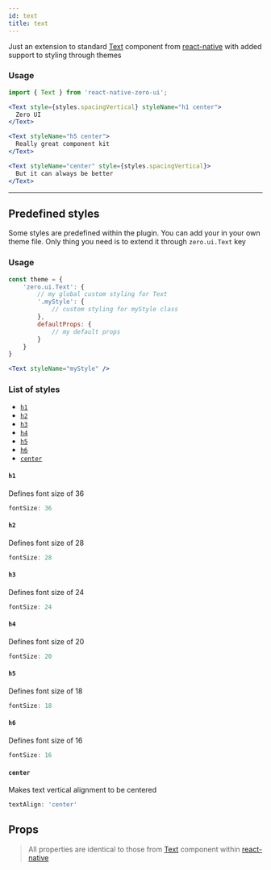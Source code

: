 ```yaml
---
id: text
title: text
---
```


Just an extension to standard [Text](https://facebook.github.io/react-native/docs/text.html) component from [react-native](https://facebook.github.io/react-native/) with added support to styling through themes



### Usage


```jsx
import { Text } from 'react-native-zero-ui';

<Text style={styles.spacingVertical} styleName="h1 center">
  Zero UI
</Text>

<Text styleName="h5 center">
  Really great component kit
</Text>

<Text styleName="center" style={styles.spacingVertical}>
  But it can always be better
</Text>
```

---





## Predefined styles

Some styles are predefined within the plugin. You can add your in your own theme file. Only thing you need is to extend it through `zero.ui.Text` key



### Usage

```js
const theme = {
    'zero.ui.Text': {
        // my global custom styling for Text
        '.myStyle': {
            // custom styling for myStyle class
        },
        defaultProps: {
            // my default props
        }
    }
}
```

```jsx
<Text styleName="myStyle" />
```



### List of styles

- [`h1`](#h1)
- [`h2`](#h2)
- [`h3`](#h3)
- [`h4`](#h4)
- [`h5`](#h5)
- [`h6`](#h6)
- [`center`](#center)




#### `h1`

Defines font size of 36

```javascript
fontSize: 36
```



#### `h2`

Defines font size of 28

```javascript
fontSize: 28
```



#### `h3`

Defines font size of 24

```javascript
fontSize: 24
```



#### `h4`

Defines font size of 20

```javascript
fontSize: 20
```



#### `h5`

Defines font size of 18

```javascript
fontSize: 18
```



#### `h6`

Defines font size of 16

```javascript
fontSize: 16
```



#### `center`

Makes text vertical alignment to be centered

```javascript
textAlign: 'center'
```



## Props

> All properties are identical to those from [Text](http://facebook.github.io/react-native/docs/text.html#props) component within [react-native](http://facebook.github.io/react-native)


